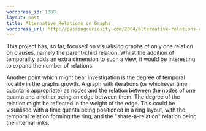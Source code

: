 ```yaml
--- 
wordpress_id: 1388
layout: post
title: Alternative Relations on Graphs
wordpress_url: http://passingcuriosity.com/2004/alternative-relations-on-graphs/
---
```


This project has, so far, focused on visualising graphs of only one relation
on clauses, namely the parent-child relation. Whilst the addition of
temporality adds an extra dimension to such a view, it would be interesting to
expand the number of relations.

Another point which might bear investigation is the degree of temporal
locality in the graphs growth. A graph with iterations (or whichever time
quanta is appropriate) as nodes and the relation between the nodes of one
quanta and another being an edge between them. The degree of the relation
might be reflected in the weight of the edge. This could be visualised with a
time quanta being positioned in a ring layout, with the temporal relation
forming the ring, and the "share-a-relation" relation being the internal
links.
